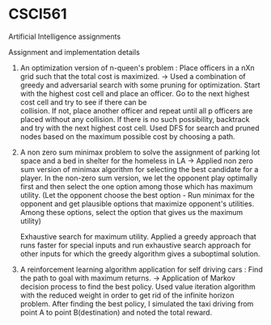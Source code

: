 # CSCI561
Artificial Intelligence assignments

Assignment and implementation details

1) An optimization version of n-queen's problem : Place officers in a nXn grid such that the total cost is maximized.
-> Used a combination of greedy and adversarial search with some pruning for optimization.
   Start with the highest cost cell and place an officer. Go to the next highest cost cell and try to see if there can be   
   collision. If not, place another officer and repeat until all p officers are placed without any collision. If there is no
   such possibility, backtrack and try with the next highest cost cell.
   Used DFS for search and pruned nodes based on the maximum possible cost by choosing a path.

2) A non zero sum minimax problem to solve the assignment of parking lot space and a bed in shelter for the homeless in LA
-> Applied non zero sum version of minimax algorithm for selecting the best candidate for a player. In the non-zero sum 
   version, we let the opponent play optimally first and then select the one option among those which has maximum utility.
   (Let the opponent choose the best option - Run minimax for the opponent and get plausible options that maximize opponent's
   utilities. Among these options, select the option that gives us the maximum utility)
   
   Exhaustive search for maximum utility. 
   Applied a greedy approach that runs faster for special inputs and run exhaustive search approach for other inputs for which
   the greedy algorithm gives a suboptimal solution.
   
3) A reinforcement learning algorithm application for self driving cars : Find the path to goal with maximum returns.
-> Application of Markov decision process to find the best policy. Used value iteration algorithm with the reduced weight in 
   order to get rid of the infinite horizon problem. After finding the best policy, I simulated the taxi driving from point A
   to point B(destination) and noted the total reward. 
